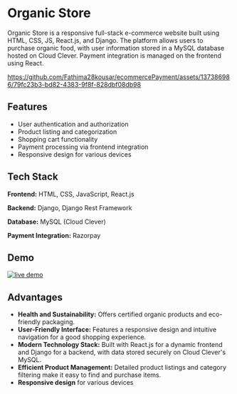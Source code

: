 

# Organic Store

Organic Store is a responsive full-stack e-commerce website built using HTML, CSS, JS, React.js, and Django. The platform allows users to purchase organic food, with user information stored in a MySQL database hosted on Cloud Clever. Payment integration is managed on the frontend using React.




https://github.com/Fathima28kousar/ecommercePayment/assets/137386986/79fc23b3-bd82-4383-9f8f-828dbf08db98



## Features

- User authentication and authorization
- Product listing and categorization
- Shopping cart functionality
- Payment processing via frontend integration
- Responsive design for various devices


## Tech Stack

**Frontend:** HTML, CSS, JavaScript, React.js

**Backend:** Django, Django Rest Framework

**Database:** MySQL (Cloud Clever)

**Payment Integration:** Razorpay


## Demo

[![live demo](https://img.shields.io/badge/live_demo-000?style=for-the-badge&logo=ko-fi&logoColor=white)]([https://readme.so/editor](https://organicstore-frontend-project.vercel.app))



## Advantages

- **Health and Sustainability:**  Offers certified organic products and eco-friendly packaging.
- **User-Friendly Interface:** Features a responsive design and intuitive navigation for a good shopping experience.
- **Modern Technology Stack:** Built with React.js for a dynamic frontend and Django for a backend, with data stored securely on Cloud Clever's MySQL.
- **Efficient Product Management:** Detailed product listings and category filtering make it easy to find and purchase items.
- **Responsive design** for various devices

